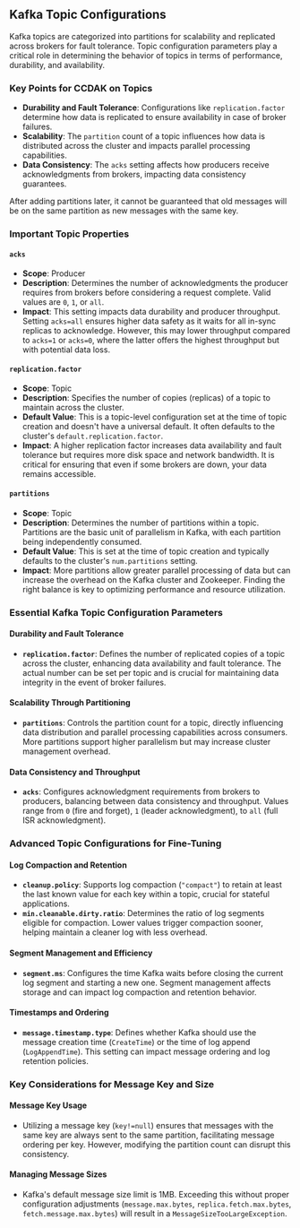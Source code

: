 ## Kafka Topic Configurations

Kafka topics are categorized into partitions for scalability and replicated across brokers for fault tolerance. Topic configuration parameters play a critical role in determining the behavior of topics in terms of performance, durability, and availability.

### Key Points for CCDAK on Topics

- **Durability and Fault Tolerance**: Configurations like `replication.factor` determine how data is replicated to ensure availability in case of broker failures.
- **Scalability**: The `partition` count of a topic influences how data is distributed across the cluster and impacts parallel processing capabilities.
- **Data Consistency**: The `acks` setting affects how producers receive acknowledgments from brokers, impacting data consistency guarantees.

After adding partitions later, it cannot be guaranteed that old messages will be on the same partition as new messages with the same key.

### Important Topic Properties

#### `acks`
- **Scope**: Producer
- **Description**: Determines the number of acknowledgments the producer requires from brokers before considering a request complete. Valid values are `0`, `1`, or `all`.
- **Impact**: This setting impacts data durability and producer throughput. Setting `acks=all` ensures higher data safety as it waits for all in-sync replicas to acknowledge. However, this may lower throughput compared to `acks=1` or `acks=0`, where the latter offers the highest throughput but with potential data loss.

#### `replication.factor`
- **Scope**: Topic
- **Description**: Specifies the number of copies (replicas) of a topic to maintain across the cluster.
- **Default Value**: This is a topic-level configuration set at the time of topic creation and doesn't have a universal default. It often defaults to the cluster's `default.replication.factor`.
- **Impact**: A higher replication factor increases data availability and fault tolerance but requires more disk space and network bandwidth. It is critical for ensuring that even if some brokers are down, your data remains accessible.

#### `partitions`
- **Scope**: Topic
- **Description**: Determines the number of partitions within a topic. Partitions are the basic unit of parallelism in Kafka, with each partition being independently consumed.
- **Default Value**: This is set at the time of topic creation and typically defaults to the cluster's `num.partitions` setting.
- **Impact**: More partitions allow greater parallel processing of data but can increase the overhead on the Kafka cluster and Zookeeper. Finding the right balance is key to optimizing performance and resource utilization.

### Essential Kafka Topic Configuration Parameters

#### Durability and Fault Tolerance

- **`replication.factor`**: Defines the number of replicated copies of a topic across the cluster, enhancing data availability and fault tolerance. The actual number can be set per topic and is crucial for maintaining data integrity in the event of broker failures.

#### Scalability Through Partitioning

- **`partitions`**: Controls the partition count for a topic, directly influencing data distribution and parallel processing capabilities across consumers. More partitions support higher parallelism but may increase cluster management overhead.

#### Data Consistency and Throughput

- **`acks`**: Configures acknowledgment requirements from brokers to producers, balancing between data consistency and throughput. Values range from `0` (fire and forget), `1` (leader acknowledgment), to `all` (full ISR acknowledgment).

### Advanced Topic Configurations for Fine-Tuning

#### Log Compaction and Retention

- **`cleanup.policy`**: Supports log compaction (`"compact"`) to retain at least the last known value for each key within a topic, crucial for stateful applications.
- **`min.cleanable.dirty.ratio`**: Determines the ratio of log segments eligible for compaction. Lower values trigger compaction sooner, helping maintain a cleaner log with less overhead.

#### Segment Management and Efficiency

- **`segment.ms`**: Configures the time Kafka waits before closing the current log segment and starting a new one. Segment management affects storage and can impact log compaction and retention behavior.

#### Timestamps and Ordering

- **`message.timestamp.type`**: Defines whether Kafka should use the message creation time (`CreateTime`) or the time of log append (`LogAppendTime`). This setting can impact message ordering and log retention policies.

### Key Considerations for Message Key and Size

#### Message Key Usage

- Utilizing a message key (`key!=null`) ensures that messages with the same key are always sent to the same partition, facilitating message ordering per key. However, modifying the partition count can disrupt this consistency.

#### Managing Message Sizes

- Kafka's default message size limit is 1MB. Exceeding this without proper configuration adjustments (`message.max.bytes`, `replica.fetch.max.bytes`, `fetch.message.max.bytes`) will result in a `MessageSizeTooLargeException`.
